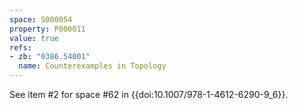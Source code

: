 ```yaml
---
space: S000054
property: P000011
value: true
refs:
- zb: "0386.54001"
  name: Counterexamples in Topology
---
```



See item #2 for space #62 in {{doi:10.1007/978-1-4612-6290-9_6}}.
